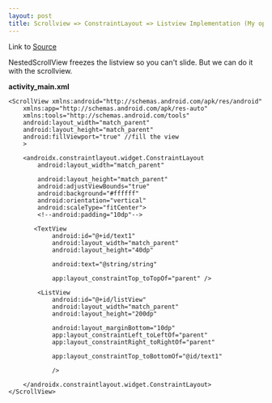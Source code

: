 ```yaml
---
layout: post
title: Scrollview => ConstraintLayout => Listview Implementation (My opinion)
---
```


Link to [Source](https://stackoverflow.com/questions/43098150/android-how-to-make-a-scrollable-constraintlayout)

NestedScrollView freezes the listview so you can't slide. But we can do it with the scrollview.


**activity_main.xml** 


	<ScrollView xmlns:android="http://schemas.android.com/apk/res/android"
		xmlns:app="http://schemas.android.com/apk/res-auto"
		xmlns:tools="http://schemas.android.com/tools"
		android:layout_width="match_parent"
		android:layout_height="match_parent"
		android:fillViewport="true" //fill the view
		>

		<androidx.constraintlayout.widget.ConstraintLayout
			android:layout_width="match_parent"

			android:layout_height="match_parent"
			android:adjustViewBounds="true"
			android:background="#ffffff"
			android:orientation="vertical"
			android:scaleType="fitCenter"> 
			<!--android:padding="10dp"-->
		   
		   <TextView
				android:id="@+id/text1"
				android:layout_width="match_parent"
				android:layout_height="40dp"

				android:text="@string/string"

				app:layout_constraintTop_toTopOf="parent" />
		   
			<ListView
				android:id="@+id/listView"
				android:layout_width="match_parent"
				android:layout_height="200dp"

				android:layout_marginBottom="10dp"
				app:layout_constraintLeft_toLeftOf="parent"
				app:layout_constraintRight_toRightOf="parent"

				app:layout_constraintTop_toBottomOf="@id/text1"

				/>

		</androidx.constraintlayout.widget.ConstraintLayout>
	</ScrollView>


